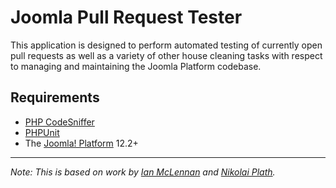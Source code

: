 # Joomla Pull Request Tester

This application is designed to perform automated testing of currently open pull requests as well as a variety of other house cleaning tasks with respect to managing and maintaining the Joomla Platform codebase.

## Requirements

* [PHP CodeSniffer](http://pear.php.net/package/PHP_CodeSniffer)
* [PHPUnit](https://github.com/sebastianbergmann/phpunit)
* The [Joomla! Platform](https://github.com/joomla/joomla-platform) 12.2+




---------

_Note: This is based on work by [Ian McLennan](https://github.com/ianmacl) and [Nikolai Plath](https://github.com/elkuku)._
